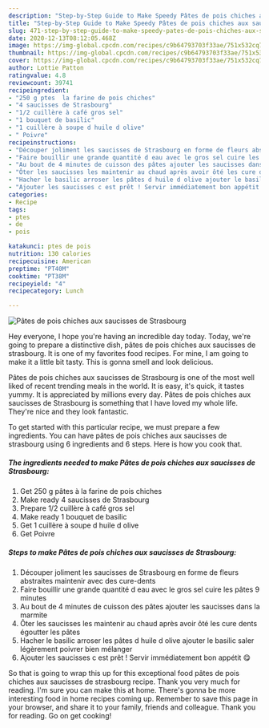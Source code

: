 ```yaml
---
description: "Step-by-Step Guide to Make Speedy Pâtes de pois chiches aux saucisses de Strasbourg"
title: "Step-by-Step Guide to Make Speedy Pâtes de pois chiches aux saucisses de Strasbourg"
slug: 471-step-by-step-guide-to-make-speedy-pates-de-pois-chiches-aux-saucisses-de-strasbourg
date: 2020-12-13T08:12:05.468Z
image: https://img-global.cpcdn.com/recipes/c9b64793703f33ae/751x532cq70/pates-de-pois-chiches-aux-saucisses-de-strasbourg-photo-principale-de-la-recette.jpg
thumbnail: https://img-global.cpcdn.com/recipes/c9b64793703f33ae/751x532cq70/pates-de-pois-chiches-aux-saucisses-de-strasbourg-photo-principale-de-la-recette.jpg
cover: https://img-global.cpcdn.com/recipes/c9b64793703f33ae/751x532cq70/pates-de-pois-chiches-aux-saucisses-de-strasbourg-photo-principale-de-la-recette.jpg
author: Lottie Patton
ratingvalue: 4.8
reviewcount: 39741
recipeingredient:
- "250 g ptes  la farine de pois chiches"
- "4 saucisses de Strasbourg"
- "1/2 cuillère à café gros sel"
- "1 bouquet de basilic"
- "1 cuillère à soupe d huile d olive"
- " Poivre"
recipeinstructions:
- "Découper joliment les saucisses de Strasbourg en forme de fleurs abstraites maintenir avec des cure-dents"
- "Faire bouillir une grande quantité d eau avec le gros sel cuire les pâtes 9 minutes"
- "Au bout de 4 minutes de cuisson des pâtes ajouter les saucisses dans la marmite"
- "Ôter les saucisses les maintenir au chaud après avoir ôté les cure dents égoutter les pâtes"
- "Hacher le basilic arroser les pâtes d huile d olive ajouter le basilic saler légèrement poivrer bien mélanger"
- "Ajouter les saucisses c est prêt ! Servir immédiatement bon appétit 😋"
categories:
- Recipe
tags:
- ptes
- de
- pois

katakunci: ptes de pois 
nutrition: 130 calories
recipecuisine: American
preptime: "PT40M"
cooktime: "PT38M"
recipeyield: "4"
recipecategory: Lunch

---
```



![Pâtes de pois chiches aux saucisses de Strasbourg](https://img-global.cpcdn.com/recipes/c9b64793703f33ae/751x532cq70/pates-de-pois-chiches-aux-saucisses-de-strasbourg-photo-principale-de-la-recette.jpg)

Hey everyone, I hope you're having an incredible day today. Today, we're going to prepare a distinctive dish, pâtes de pois chiches aux saucisses de strasbourg. It is one of my favorites food recipes. For mine, I am going to make it a little bit tasty. This is gonna smell and look delicious.



Pâtes de pois chiches aux saucisses de Strasbourg is one of the most well liked of recent trending meals in the world. It is easy, it's quick, it tastes yummy. It is appreciated by millions every day. Pâtes de pois chiches aux saucisses de Strasbourg is something that I have loved my whole life. They're nice and they look fantastic.


To get started with this particular recipe, we must prepare a few ingredients. You can have pâtes de pois chiches aux saucisses de strasbourg using 6 ingredients and 6 steps. Here is how you cook that.

<!--inarticleads1-->

##### The ingredients needed to make Pâtes de pois chiches aux saucisses de Strasbourg:

1. Get 250 g pâtes à la farine de pois chiches
1. Make ready 4 saucisses de Strasbourg
1. Prepare 1/2 cuillère à café gros sel
1. Make ready 1 bouquet de basilic
1. Get 1 cuillère à soupe d huile d olive
1. Get  Poivre




<!--inarticleads2-->

##### Steps to make Pâtes de pois chiches aux saucisses de Strasbourg:

1. Découper joliment les saucisses de Strasbourg en forme de fleurs abstraites maintenir avec des cure-dents
1. Faire bouillir une grande quantité d eau avec le gros sel cuire les pâtes 9 minutes
1. Au bout de 4 minutes de cuisson des pâtes ajouter les saucisses dans la marmite
1. Ôter les saucisses les maintenir au chaud après avoir ôté les cure dents égoutter les pâtes
1. Hacher le basilic arroser les pâtes d huile d olive ajouter le basilic saler légèrement poivrer bien mélanger
1. Ajouter les saucisses c est prêt ! Servir immédiatement bon appétit 😋




So that is going to wrap this up for this exceptional food pâtes de pois chiches aux saucisses de strasbourg recipe. Thank you very much for reading. I'm sure you can make this at home. There's gonna be more interesting food in home recipes coming up. Remember to save this page in your browser, and share it to your family, friends and colleague. Thank you for reading. Go on get cooking!
